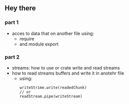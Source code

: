 ## Hey there

### part 1

- acces to data that on another file using:
  - require
  - and module export

### part 2

- streams: how to use or crate write and read streams
- how to read streams buffers and write it in anotehr file
  - using:
    ```
    writeStrime.write(readedChunk)
    // or
    readStream.pipe(writeStream)
    ```
